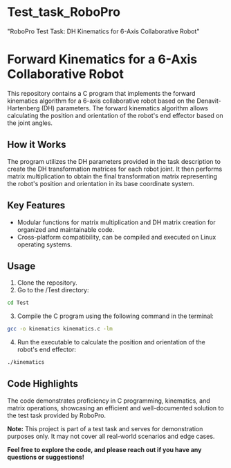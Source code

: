 # Test_task_RoboPro
"RoboPro Test Task: DH Kinematics for 6-Axis Collaborative Robot"

# Forward Kinematics for a 6-Axis Collaborative Robot

This repository contains a C program that implements the forward kinematics algorithm for a 6-axis collaborative robot based on the Denavit-Hartenberg (DH) parameters. The forward kinematics algorithm allows calculating the position and orientation of the robot's end effector based on the joint angles.

## How it Works

The program utilizes the DH parameters provided in the task description to create the DH transformation matrices for each robot joint. It then performs matrix multiplication to obtain the final transformation matrix representing the robot's position and orientation in its base coordinate system.

## Key Features

- Modular functions for matrix multiplication and DH matrix creation for organized and maintainable code.
- Cross-platform compatibility, can be compiled and executed on Linux operating systems.

## Usage

1. Clone the repository.
2. Go to the /Test directory:
```bash
cd Test
```
3. Compile the C program using the following command in the terminal:
```bash
gcc -o kinematics kinematics.c -lm
```
4. Run the executable to calculate the position and orientation of the robot's end effector:
```bash
./kinematics
```

## Code Highlights

The code demonstrates proficiency in C programming, kinematics, and matrix operations, showcasing an efficient and well-documented solution to the test task provided by RoboPro.

**Note:** This project is part of a test task and serves for demonstration purposes only. It may not cover all real-world scenarios and edge cases.

**Feel free to explore the code, and please reach out if you have any questions or suggestions!**
